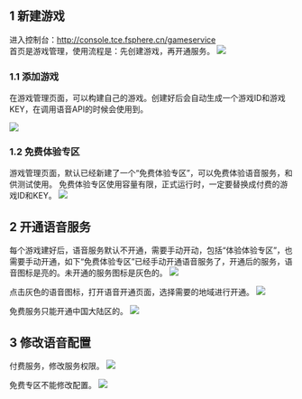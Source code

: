 ## 1 新建游戏
进入控制台：http://console.tce.fsphere.cn/gameservice  
首页是游戏管理，使用流程是：先创建游戏，再开通服务。
![](http://imgcache.tce.fsphere.cn/image/mc.qcloudimg.com/static/img/07db2948dc8aff9a7807c28029f7a752/image.png)


### 1.1 添加游戏  
在游戏管理页面，可以构建自己的游戏。创建好后会自动生成一个游戏ID和游戏KEY，在调用语音API的时候会使用到。

![](http://imgcache.tce.fsphere.cn/image/mc.qcloudimg.com/static/img/5ff6c29cf96bc110cf05f820575f9e43/image.png) 

### 1.2 免费体验专区  
游戏管理页面，默认已经新建了一个“免费体验专区”，可以免费体验语音服务，和供测试使用。 
免费体验专区使用容量有限，正式运行时，一定要替换成付费的游戏ID和KEY。
![](http://imgcache.tce.fsphere.cn/image/mc.qcloudimg.com/static/img/f19385954235ea03abc7e8f163a64470/image.png)

## 2 开通语音服务

每个游戏建好后，语音服务默认不开通，需要手动开动，包括“体验体验专区”，也需要手动开通，如下“免费体验专区”已经手动开通语音服务了，开通后的服务，语音图标是亮的。未开通的服务图标是灰色的。
![](http://imgcache.tce.fsphere.cn/image/mc.qcloudimg.com/static/img/3952fb74c4884b937d7b6c8f4ec18c69/image.png)   
  
点击灰色的语音图标，打开语音开通页面，选择需要的地域进行开通。
![](http://imgcache.tce.fsphere.cn/image/mc.qcloudimg.com/static/img/90866fba1eca6897b7fd724c0768dac9/image.png) 

免费服务只能开通中国大陆区的。 
![](http://imgcache.tce.fsphere.cn/image/mc.qcloudimg.com/static/img/c2d35214791f2d1c0fa76fffee4ee59f/image.png) 



## 3 修改语音配置


付费服务，修改服务权限。
![](http://imgcache.tce.fsphere.cn/image/mc.qcloudimg.com/static/img/442526170e788940bbfb34bac83ccf72/image.png)


免费专区不能修改配置。
![](http://imgcache.tce.fsphere.cn/image/mc.qcloudimg.com/static/img/c2d35214791f2d1c0fa76fffee4ee59f/image.png) 
